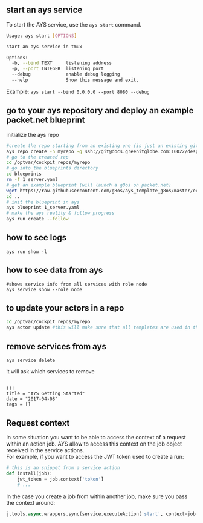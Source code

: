 
## start an ays service

 To start the AYS service, use the `ays start` command.

```bash
Usage: ays start [OPTIONS]

start an ays service in tmux

Options:
  -b, --bind TEXT     listening address
  -p, --port INTEGER  listening port
  --debug             enable debug logging
  --help              Show this message and exit.
```

Example:
`ays start --bind 0.0.0.0 --port 8080 --debug`

## go to your ays repository and deploy an example packet.net blueprint

initialize the ays repo

```bash
#create the repo starting from an existing one (is just an existing git repo already created)
ays repo create -n myrepo -g ssh://git@docs.greenitglobe.com:10022/despiegk/cockpit_g8os_testenv.git
# go to the created rep
cd /optvar/cockpit_repos/myrepo
# go into the blueprints directory
cd blueprints
rm -f 1_server.yaml
# get an example blueprint (will launch a g8os on packet.net)
wget https://raw.githubusercontent.com/g8os/ays_template_g8os/master/examples/ays_g8os_packetnet/blueprints/1_server.yaml
cd ..
# init the blueprint in ays
ays blueprint 1_server.yaml
# make the ays reality & follow progress
ays run create --follow

```

## how to see logs

```
ays run show -l
```

## how to see data from ays


```
#shows service info from all services with role node
ays service show --role node
```

## to update your actors in a repo

```bash
cd /optvar/cockpit_repos/myrepo
ays actor update #this will make sure that all templates are used in this repo (so we update the local actors)
```


## remove services from ays

```
ays service delete
```
it will ask which services to remove

##  

```
!!!
title = "AYS Getting Started"
date = "2017-04-08"
tags = []
```

## Request context
In some situation you want to be able to access the context of a request within an action job.
AYS allow to access this context on the job object received in the service actions.  
For example, if you want to access the JWT token used to create a run:
```python
# this is an snippet from a service action
def install(job):
    jwt_token = job.context['token']
    # ...
```

In the case you create a job from within another job, make sure you pass the context around:
```python
j.tools.async.wrappers.sync(service.executeAction('start', context=job.context))
```
